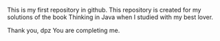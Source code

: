 This is my first repository in github.
This repository is created for my solutions of the book Thinking in Java when I studied with my best lover.

Thank you, dpz
You are completing me.